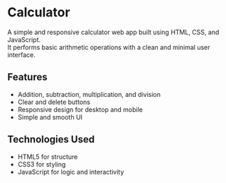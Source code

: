 # Calculator

A simple and responsive calculator web app built using HTML, CSS, and JavaScript.  
It performs basic arithmetic operations with a clean and minimal user interface.

## Features
- Addition, subtraction, multiplication, and division
- Clear and delete buttons
- Responsive design for desktop and mobile
- Simple and smooth UI

## Technologies Used
- HTML5 for structure
- CSS3 for styling
- JavaScript for logic and interactivity
